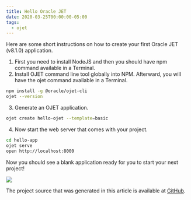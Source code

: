 ```yaml
---
title: Hello Oracle JET
date: 2020-03-25T00:00:00-05:00
tags:
  - ojet
---
```


Here are some short instructions on how to create your first Oracle JET (v8.1.0) application.

1. First you need to install NodeJS and then you should have npm command available in a Terminal.
2. Install OJET command line tool globally into NPM. Afterward, you will have the ojet command available in a Terminal.

```bash
npm install -g @oracle/ojet-cli
ojet --version
```

3. Generate an OJET application.

```bash
ojet create hello-ojet --template=basic
```

4. Now start the web server that comes with your project.

```bash
cd hello-app
ojet serve
open http://localhost:8000
```

Now you should see a blank application ready for you to start your next project!

![](/build/images/posts/2020/ojet-starter.png)

The project source that was generated in this article is available at [GitHub](https://github.com/zemian/hello-ojet/tree/demo-basic-template).
